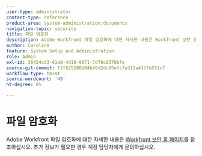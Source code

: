 ```yaml
---
user-type: administrator
content-type: reference
product-area: system-administration;documents
navigation-topic: security
title: 파일 암호화
description: Adobe Workfront 파일 암호화에 대한 자세한 내용은 Workfront 보안 홈 페이지를 참조하십시오. 추가 정보가 필요한 경우 계정 담당자에게 문의하십시오.
author: Caroline
feature: System Setup and Administration
role: Admin
exl-id: 36424cd3-61a0-4d19-9071-7d78c8570bfe
source-git-commit: f2f825280204b56d2dc85efc7a315a4377e551c7
workflow-type: tm+mt
source-wordcount: '49'
ht-degree: 0%

---
```


# 파일 암호화

Adobe Workfront 파일 암호화에 대한 자세한 내용은 [Workfront 보안 홈 페이지](https://www.workfront.com/workfront-security)를 참조하십시오. 추가 정보가 필요한 경우 계정 담당자에게 문의하십시오.
